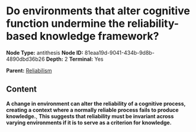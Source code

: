 # Do environments that alter cognitive function undermine the reliability-based knowledge framework?

**Node Type:** antithesis
**Node ID:** 81eaa19d-9041-434b-9d8b-4890dbd36b26
**Depth:** 2
**Terminal:** Yes

**Parent:** [Reliabilism](reliabilism.md)

## Content

**A change in environment can alter the reliability of a cognitive process, creating a context where a normally reliable process fails to produce knowledge.**, **This suggests that reliability must be invariant across varying environments if it is to serve as a criterion for knowledge.**
